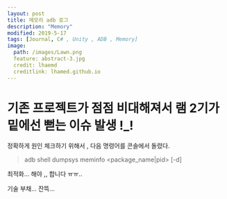```yaml
---
layout: post
title: 메모리 adb 로그 
description: "Memory"
modified: 2019-5-17
tags: [Journal, C# , Unity , ADB , Memory] 
image:
  path: /images/Lawn.png
  feature: abstract-3.jpg
  credit: lhaemd
  creditlink: lhamed.github.io
---
```

# 기존 프로젝트가 점점 비대해져서 램 2기가 밑에선 뻗는 이슈 발생 !_!

정확하게 원인 체크하기 위해서 , 다음 명령어를 콘솔에서 돌렸다. 

> adb shell dumpsys meminfo <package_name|pid> [-d]

최적화... 해야 ,, 합니다 ㅠㅠ..

기술 부채... 잔뜩... 